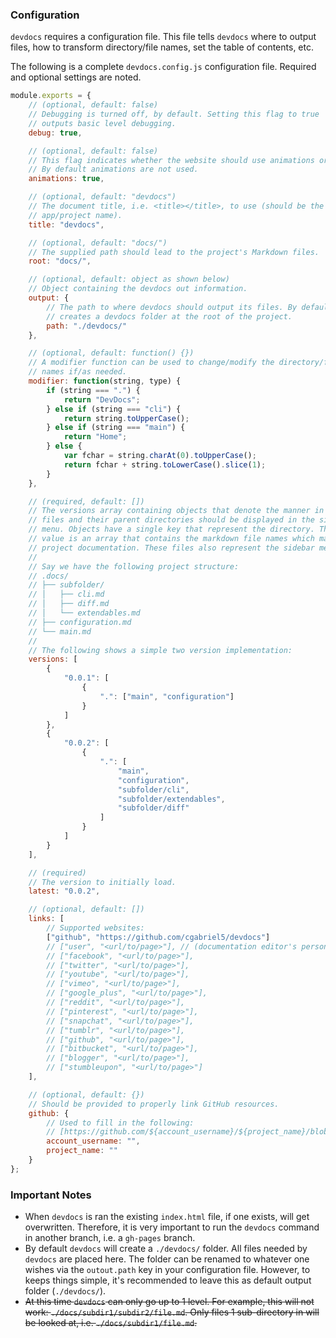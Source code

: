 ### Configuration

`devdocs` requires a configuration file. This file tells `devdocs` where to output files, how to transform directory/file names, set the table of contents, etc.

The following is a complete `devdocs.config.js` configuration file. Required and optional settings are noted.

```js
module.exports = {
    // (optional, default: false)
    // Debugging is turned off, by default. Setting this flag to true
    // outputs basic level debugging.
    debug: true,

    // (optional, default: false)
    // This flag indicates whether the website should use animations or not.
    // By default animations are not used.
    animations: true,

    // (optional, default: "devdocs")
    // The document title, i.e. <title></title>, to use (should be the
    // app/project name).
    title: "devdocs",

    // (optional, default: "docs/")
    // The supplied path should lead to the project's Markdown files.
    root: "docs/",

    // (optional, default: object as shown below)
    // Object containing the devdocs out information.
    output: {
        // The path to where devdocs should output its files. By default it
        // creates a devdocs folder at the root of the project.
        path: "./devdocs/"
    },

    // (optional, default: function() {})
    // A modifier function can be used to change/modify the directory/file
    // names if/as needed.
    modifier: function(string, type) {
        if (string === ".") {
            return "DevDocs";
        } else if (string === "cli") {
            return string.toUpperCase();
        } else if (string === "main") {
            return "Home";
        } else {
            var fchar = string.charAt(0).toUpperCase();
            return fchar + string.toLowerCase().slice(1);
        }
    },

    // (required, default: [])
    // The versions array containing objects that denote the manner in which
    // files and their parent directories should be displayed in the sidebar
    // menu. Objects have a single key that represent the directory. The key's
    // value is an array that contains the markdown file names which make the
    // project documentation. These files also represent the sidebar menu.
    //
    // Say we have the following project structure:
    // .docs/
    // ├── subfolder/
    // │   ├── cli.md
    // │   ├── diff.md
    // │   └── extendables.md
    // ├── configuration.md
    // └── main.md
    //
    // The following shows a simple two version implementation:
    versions: [
        {
            "0.0.1": [
                {
                    ".": ["main", "configuration"]
                }
            ]
        },
        {
            "0.0.2": [
                {
                    ".": [
                        "main",
                        "configuration",
                        "subfolder/cli",
                        "subfolder/extendables",
                        "subfolder/diff"
                    ]
                }
            ]
        }
    ],

    // (required)
    // The version to initially load.
    latest: "0.0.2",

    // (optional, default: [])
    links: [
        // Supported websites:
        ["github", "https://github.com/cgabriel5/devdocs"]
        // ["user", "<url/to/page>"], // (documentation editor's personal website)
        // ["facebook", "<url/to/page>"],
        // ["twitter", "<url/to/page>"],
        // ["youtube", "<url/to/page>"],
        // ["vimeo", "<url/to/page>"],
        // ["google_plus", "<url/to/page>"],
        // ["reddit", "<url/to/page>"],
        // ["pinterest", "<url/to/page>"],
        // ["snapchat", "<url/to/page>"],
        // ["tumblr", "<url/to/page>"],
        // ["github", "<url/to/page>"],
        // ["bitbucket", "<url/to/page>"],
        // ["blogger", "<url/to/page>"],
        // ["stumbleupon", "<url/to/page>"]
    ],

    // (optional, default: {})
    // Should be provided to properly link GitHub resources.
    github: {
        // Used to fill in the following:
        // [https://github.com/${account_username}/${project_name}/blob/master/]
        account_username: "",
        project_name: ""
    }
};
```

### Important Notes

- When `devdocs` is ran the existing `index.html` file, if one exists, will get overwritten. Therefore, it is very important to run the `devdocs` command in another branch, i.e. a `gh-pages` branch.
- By default `devdocs` will create a `./devdocs/` folder. All files needed by `devdocs` are placed here. The folder can be renamed to whatever one wishes via the `outout.path` key in your configuration file. However, to keeps things simple, it's recommended to leave this as default output folder (`./devdocs/`).
- ~~At this time `devdocs` can only go up to 1 level. For example, this will not work: `./docs/subdir1/subdir2/file.md`. Only files 1 sub-directory in will be looked at, i.e. `./docs/subdir1/file.md`.~~
